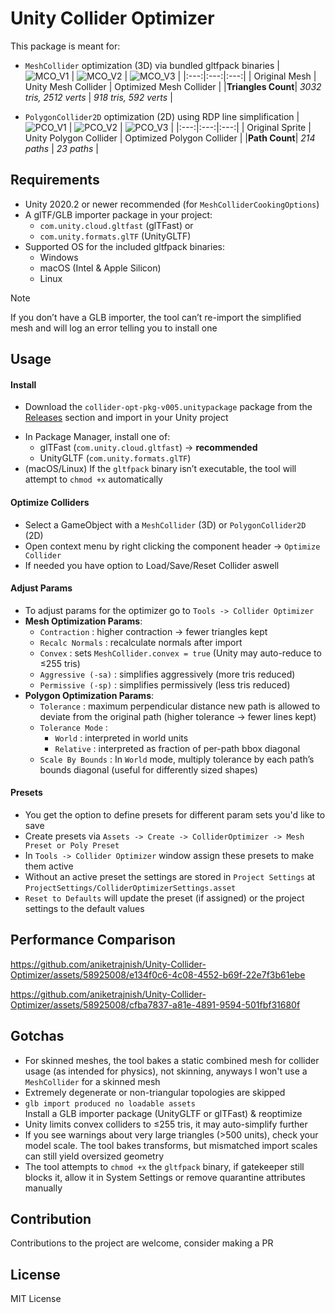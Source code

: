 # Unity Collider Optimizer

This package is meant for:
- `MeshCollider` optimization (3D) via bundled gltfpack binaries
    | ![MCO_V1](https://github.com/user-attachments/assets/a2cb0aa8-543a-437c-9daa-572fa1ec1b18) | ![MCO_V2](https://github.com/user-attachments/assets/8fc2e9a5-cdb0-4513-b391-27f570a95023) | ![MCO_V3](https://github.com/user-attachments/assets/4004e1d4-38e8-49ce-8fac-a95f6e686dcc) |
    |:---:|:---:|:---:|
    | Original Mesh | Unity Mesh Collider | Optimized Mesh Collider |
    |**Triangles Count**| *3032 tris, 2512 verts* | *918 tris, 592 verts* |

    
- `PolygonCollider2D` optimization (2D) using RDP line simplification
    | ![PCO_V1](https://github.com/user-attachments/assets/f5314480-bed7-47fb-88b8-545499765a92) | ![PCO_V2](https://github.com/user-attachments/assets/ed26af25-5e1d-48a8-bc6a-a2f417be3cf6) | ![PCO_V3](https://github.com/user-attachments/assets/a4923535-59be-4896-b629-e83cc42db7d4) |
    |:---:|:---:|:---:|
    | Original Sprite | Unity Polygon Collider | Optimized Polygon Collider |
    |**Path Count**| *214 paths* | *23 paths* |

## Requirements
- Unity 2020.2 or newer recommended
(for `MeshColliderCookingOptions`)
- A glTF/GLB importer package in your project:
  - `com.unity.cloud.gltfast` (glTFast) or
  - `com.unity.formats.glTF` (UnityGLTF)
- Supported OS for the included gltfpack binaries:
  - Windows
  - macOS (Intel & Apple Silicon)
  - Linux
> [!NOTE]
> If you don’t have a GLB importer, the tool can’t re-import the simplified mesh and will log an error telling you to install one

## Usage

#### Install
* Download the `collider-opt-pkg-v005.unitypackage` package from the [Releases](https://github.com/aniketrajnish/Unity-Collider-Optimizer/releases/tag/005) section and import in your Unity project
- In Package Manager, install one of:
  - glTFast (`com.unity.cloud.gltfast`) -> **recommended**
  - UnityGLTF (`com.unity.formats.glTF`)
- (macOS/Linux) If the `gltfpack` binary isn’t executable, the tool will attempt to `chmod +x` automatically

#### Optimize Colliders
- Select a GameObject with a `MeshCollider` (3D) or `PolygonCollider2D` (2D)
- Open context menu by right clicking the component header -> `Optimize Collider`
- If needed you have option to Load/Save/Reset Collider aswell

#### Adjust Params
- To adjust params for the optimizer go to `Tools -> Collider Optimizer`
- **Mesh Optimization Params**: 
  - `Contraction` : higher contraction -> fewer triangles kept
  - `Recalc Normals` : recalculate normals after import
  - `Convex` : sets `MeshCollider.convex = true` (Unity may auto-reduce to ≤255 tris)
  - `Aggressive (-sa)` : simplifies aggressively (more tris reduced)
  - `Permissive (-sp)` : simplifies permissively (less tris reduced)
- **Polygon Optimization Params**:
  - `Tolerance` : maximum perpendicular distance new path is allowed to deviate from the original path (higher tolerance -> fewer lines kept)
  - `Tolerance Mode` :
    - `World` : interpreted in world units
    - `Relative` : interpreted as fraction of per-path bbox diagonal
  - `Scale By Bounds` : In `World` mode, multiply tolerance by each path’s bounds diagonal (useful for differently sized shapes)

#### Presets
- You get the option to define presets for different param sets you'd like to save
- Create presets via `Assets -> Create -> ColliderOptimizer -> Mesh Preset or Poly Preset`
- In `Tools -> Collider Optimizer` window assign these presets to make them active
- Without an active preset the settings are stored in `Project Settings` at `ProjectSettings/ColliderOptimizerSettings.asset`
- `Reset to Defaults` will update the preset (if assigned) or the project settings to the default values

## Performance Comparison

https://github.com/aniketrajnish/Unity-Collider-Optimizer/assets/58925008/e134f0c6-4c08-4552-b69f-22e7f3b61ebe

https://github.com/aniketrajnish/Unity-Collider-Optimizer/assets/58925008/cfba7837-a81e-4891-9594-501fbf31680f

## Gotchas
- For skinned meshes, the tool bakes a static combined mesh for collider usage (as intended for physics), not skinning, anyways I won't use a `MeshCollider` for a skinned mesh
- Extremely degenerate or non-triangular topologies are skipped
- `glb import produced no loadable assets` <br>
    Install a GLB importer package (UnityGLTF or glTFast) & reoptimize
- Unity limits convex colliders to ≤255 tris, it may auto-simplify further
- If you see warnings about very large triangles (>500 units), check your model scale. The tool bakes transforms, but mismatched import scales can still yield oversized geometry
- The tool attempts to `chmod +x` the `gltfpack` binary, if gatekeeper still blocks it, allow it in System Settings or remove quarantine attributes manually

## Contribution
Contributions to the project are welcome, consider making a PR

## License
MIT License

